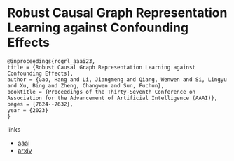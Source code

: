 # Robust Causal Graph Representation Learning against Confounding Effects

```
@inproceedings{rcgrl_aaai23,
title = {Robust Causal Graph Representation Learning against Confounding Effects},
author = {Gao, Hang and Li, Jiangmeng and Qiang, Wenwen and Si, Lingyu and Xu, Bing and Zheng, Changwen and Sun, Fuchun},
booktitle = {Proceedings of the Thirty-Seventh Conference on Association for the Advancement of Artificial Intelligence (AAAI)},
pages = {7624--7632},
year = {2023}
}
```

links
- [aaai](https://ojs.aaai.org/index.php/AAAI/article/view/25925)
- [arxiv](https://arxiv.org/abs/2208.08584)
